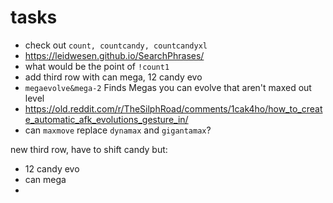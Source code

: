 # tasks

* check out `count, countcandy, countcandyxl`
* https://leidwesen.github.io/SearchPhrases/
* what would be the point of `!count1`
* add third row with can mega, 12 candy evo
* `megaevolve&mega-2` Finds Megas you can evolve that aren't maxed out level
* https://old.reddit.com/r/TheSilphRoad/comments/1cak4ho/how_to_create_automatic_afk_evolutions_gesture_in/
* can `maxmove` replace `dynamax` and `gigantamax`?


new third row, have to shift candy
but:
* 12 candy evo
* can mega
* 
